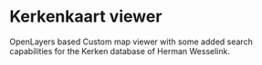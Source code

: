 # Kerkenkaart viewer

OpenLayers based Custom map viewer with some added search capabilities for the Kerken database of Herman Wesselink. 
